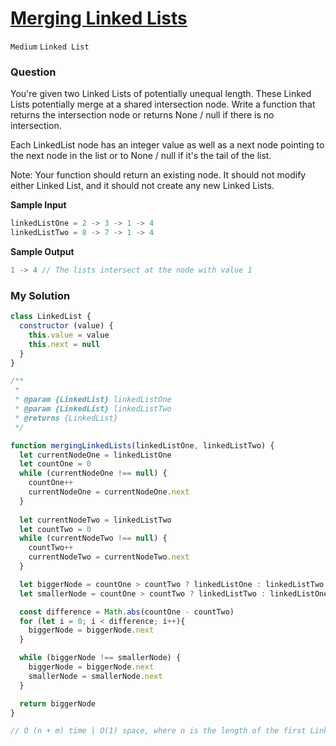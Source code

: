 # [Merging Linked Lists](https://www.algoexpert.io/questions/merging-linked-lists)

`Medium` `Linked List`

### Question
You're given two Linked Lists of potentially unequal length. These Linked Lists potentially merge at a shared intersection node. Write a function that returns the intersection node or returns None / null if there is no intersection.

Each LinkedList node has an integer value as well as a next node pointing to the next node in the list or to None / null if it's the tail of the list.

Note: Your function should return an existing node. It should not modify either Linked List, and it should not create any new Linked Lists.

**Sample Input**
```js
linkedListOne = 2 -> 3 -> 1 -> 4
linkedListTwo = 8 -> 7 -> 1 -> 4
```

**Sample Output**
```js
1 -> 4 // The lists intersect at the node with value 1
```

### My Solution
```js
class LinkedList {
  constructor (value) {
    this.value = value
    this.next = null
  }
}

/**
 * 
 * @param {LinkedList} linkedListOne 
 * @param {LinkedList} linkedListTwo 
 * @returns {LinkedList}
 */

function mergingLinkedLists(linkedListOne, linkedListTwo) {
  let currentNodeOne = linkedListOne
  let countOne = 0
  while (currentNodeOne !== null) {
    countOne++
    currentNodeOne = currentNodeOne.next
  }
  
  let currentNodeTwo = linkedListTwo
  let countTwo = 0
  while (currentNodeTwo !== null) {
    countTwo++
    currentNodeTwo = currentNodeTwo.next
  }

  let biggerNode = countOne > countTwo ? linkedListOne : linkedListTwo
  let smallerNode = countOne > countTwo ? linkedListTwo : linkedListOne

  const difference = Math.abs(countOne - countTwo)
  for (let i = 0; i < difference; i++){
    biggerNode = biggerNode.next
  }

  while (biggerNode !== smallerNode) {
    biggerNode = biggerNode.next
    smallerNode = smallerNode.next
  }

  return biggerNode
}

// O (n + m) time | O(1) space, where n is the length of the first Linked List, and m is the length of the second Linked List

```
